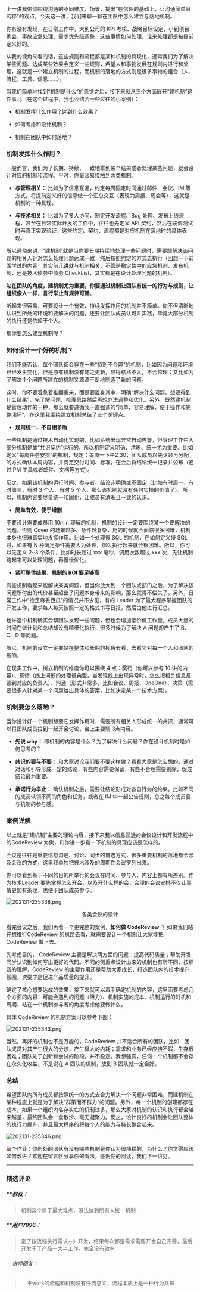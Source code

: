 <p data-nodeid="35096">上一讲我带你围绕沟通的不同维度、场景，提出“在信任的基础上，让沟通简单且纯粹”的观点，今天这一讲，我们来聊一聊在团队中怎么建立与落地机制。</p>
<p data-nodeid="35097">你有没有发现，在日常工作中，大到公司的 KPI 考核、战略目标设定，小到项目例会、事故应急处理、需求优先级调整，这些事情如何处理，谁来处理都是被提前定义好的。</p>
<p data-nodeid="35098">从我的视角来看的话，这些规则和流程都是某种机制的具现化，通常我们为了解决某些问题、达成某些效果会定义一些规则，希望人和事物发展在规则内进行和处理，这就是一个建立机制的过程，而机制的落地的方式则是很多事物的组合（人、流程、工具、信息……）。</p>
<p data-nodeid="35099">当我们简单地找到“机制是什么”的感觉之后，接下来就从三个方面展开“建机制”这件事儿（在这个过程中，我也会结合一些过往的小案例）：</p>
<ul data-nodeid="35100">
<li data-nodeid="35101">
<p data-nodeid="35102">机制发挥什么作用？达到什么效果？</p>
</li>
<li data-nodeid="35103">
<p data-nodeid="35104">如何考虑和设计机制？</p>
</li>
<li data-nodeid="35105">
<p data-nodeid="35106">机制在团队中如何落地？</p>
</li>
</ul>
<h3 data-nodeid="35107">机制发挥什么作用？</h3>
<p data-nodeid="35108">一般而言，我们为了长期、持续、一致地拿到某个结果或者处理某些问题，就会设计对应的机制和流程。平时，你最容易接触到两类机制。</p>
<ul data-nodeid="37607">
<li data-nodeid="37608">
<p data-nodeid="37609"><strong data-nodeid="37616">与管理相关：</strong> 比如为了信息互通，约定每周固定时间通过邮件、会议、IM 等方式，将提前定义好的信息做一个汇总交互（表现为周报、周会等），这就是机制的一种具现。</p>
</li>
<li data-nodeid="37610">
<p data-nodeid="37611" class=""><strong data-nodeid="37621">与技术相关：</strong> 比如为了多人协同，制定开发流程、Bug 处理、发布上线流程，甚至在日常实际开发的工作中，往往也先定义 API 契约，然后在联调测试时再真正实现验证，这些约定、契约、流程都是对应机制在落地时的具体表现。</p>
</li>
</ul>


<p data-nodeid="35114">所以通俗来讲，“建机制”就是当你要长期持续地处理一些问题时，需要跟解决该问题的相关人针对怎么处理问题达成一致，然后按照约定的方式去执行（回想一下前面学过的内容，其实前几讲就与机制相关，不管是稳定性中的应急机制、发布机制，还是技术债务中债务 CheckList，其实都是在设计处理问题的机制）。</p>
<p data-nodeid="35115"><strong data-nodeid="35254">站在团队的角度，建机制尤为重要，你要通过机制让团队有统一的行为与规则，让组织像人一样，言行举止有规律可循</strong>。</p>
<p data-nodeid="35116">听起来很容易，可要设计一个有效、持续发挥作用的机制并不简单。你不但清晰地认识到所处的环境和要解决的问题，还要让团队成员认可并实践，毕竟大部分机制的执行还是依赖于个人。</p>
<p data-nodeid="35117">那你要怎么建立机制呢？</p>
<h3 data-nodeid="35118">如何设计一个好的机制？</h3>
<p data-nodeid="35119">我们不能否认，每个团队都会存在一些“特别不合理”的机制，比如因为问题和环境已经发生变化，但是原有机制没有随之更新，显得格格不入，不合常理；又比如为了解决 1 个问题所建立的机制又源源不断地制造了新的问题。</p>
<p data-nodeid="35120">这时，你不要着急着推翻重来，而是要置身其中，明确“解决什么问题，想要得到什么结果”，先了解问题、梳理思路然后再想办法调整和优化。另外，既然建机制是管理动作的一种，那么就要遵循我一直强调的“简单、容易理解、便于操作和完整闭环”。在这里我围绕建立机制总结了三个关键点。</p>
<ul data-nodeid="35121">
<li data-nodeid="35122">
<p data-nodeid="35123"><strong data-nodeid="35263">规则统一，不自相矛盾</strong></p>
</li>
</ul>
<p data-nodeid="35124">一些机制是通过技术自动化实现的，比如系统出现异常自动告警，但管理工作中大部分机制是靠“共识契约”运行的，所以机制定义明确、清晰、统一尤为重要。比如定义“每周任务安排”的机制，规定：每周一下午2:30，团队成员以先认领再分配的方式确认本周内容，并商定交付时间、标准，在会后将结论统一记录并公布（通过 PM 工具或者邮件、文档等方式）。</p>
<p data-nodeid="35125">反之，如果该机制的运行时间、参与者、结论非明确或不固定（比如有时周一、有时周三，有时 3 个人、有时 5 个人，那么该机制就没有任何实操的价值了）。所以，机制内容要尽量统一和固化，让成员有清晰且一致的认识。</p>
<ul data-nodeid="35126">
<li data-nodeid="35127">
<p data-nodeid="35128"><strong data-nodeid="35269">简单有效，便于增删</strong></p>
</li>
</ul>
<p data-nodeid="35129">不要设计需要成员用 10min 理解的机制，机制的设计一定要围绕某一个要解决的问题，否则 Cover 的场景越多、条件越复杂，用的时候就会面临很多困难，机制本身也很难真实地发挥作用。比如一个处理慢 SQL 的机制，在如何定义慢 SQL 时，如果有 N 种满足条件需要人为处理，那么执行起来就会很困难。所以，你可以先定义 2~3 个条件，比如时长超过 xxx 毫秒，调用次数超过 xxx 次，先让机制跑起来可以处理问题，再慢慢优化。</p>
<ul data-nodeid="35130">
<li data-nodeid="35131">
<p data-nodeid="35132"><strong data-nodeid="35276">紧盯整体结果，机制的 ROI 要足够高</strong></p>
</li>
</ul>
<p data-nodeid="35133">有些机制看起来能解决某类问题，但当你放大到一个团队或部门之后，为了解决该问题所付出的代价甚至超出了问题本身带来的影响，那么就得不偿失了。另外，日常工作中“捡芝麻丢西瓜”的情况并不少见，有的 Leader 为了最大程序掌握团队的开发工作，要求每人每天按照一定的格式书写日报，然后由他进行汇总。</p>
<p data-nodeid="35134">也许这个机制确实会帮团队发现一些问题，但也会增加低价值工作量，成员大量的时间在做计划和总结却没有精细化执行，很多时候为了解决 A 问题却产生了 B、C、D 等问题。</p>
<p data-nodeid="35135">所以，机制的设立一定要站在整体和长期的视角去看，去看它对每一个人和团队的影响。</p>
<p data-nodeid="35136">在现实工作中，树立机制的维度你可以围绕 4 点：奖罚（你可以参考 10 讲的内容）、反馈（线上问题的处理很典型，当发现线上出现异常时，怎么把相关信息反馈到对应的负责人）、沟通（形式非常多，比如会议、周报、OneOne）、决策（需要很多人针对某一个问题给出具体的答案，比如决定某一个技术方案）。</p>
<h3 data-nodeid="35137">机制要怎么落地？</h3>
<p data-nodeid="35138">当你设计好一个机制想要它发挥作用时，需要所有相关人形成统一的共识，通常可以将团队成员拉到一起开会讨论，会上主要聊  3点内容。</p>
<ul data-nodeid="41291">
<li data-nodeid="41292">
<p data-nodeid="41293"><strong data-nodeid="41303">先说 why：</strong> 即机制的内容是什么？为了解决什么问题？你在设计机制时是如何思考的？</p>
</li>
<li data-nodeid="41294">
<p data-nodeid="41295"><strong data-nodeid="41308">共识的要与不要：</strong> 和大家讨论我们要不要这样做？看看大家是怎么想的，通过对话和引导形成一定的结论，有些内容需要保留，有些不合理需要剔除，促成结论最为重要。</p>
</li>
<li data-nodeid="41296">
<p data-nodeid="41297" class=""><strong data-nodeid="41313">承诺行为举止：</strong> 确认机制之后，需要让结论形成对各自行为的约束。比如不同的成员认领不同的角色和任务，或者在 IM 中一起公告规则，总之每个成员要与机制的参与感。</p>
</li>
</ul>
<h3 data-nodeid="41298">案例详解</h3>








<p data-nodeid="35147">以上就是“建机制”主要的理论内容，接下来我以信息互通的会议设计和开发流程中的CodeReview 为例，和你进一步看一下机制的具现应该是怎样的。</p>
<p data-nodeid="35148">会议是往往是重要信息沟通、讨论、同步的首选方式，很多重要机制的落地都会涉及会议的方式，这里我单独把技术涉及的周期性会议罗列出来。</p>
<p data-nodeid="42351">你可以看到基于不同的目的所举行的会议在时间、参与人、内容上都有所差别。作为技术Leader 要先掌握怎么开会，以及开什么样的会，合理的会议安排不仅让事情更加有条理，也便于团队成员参与。</p>
<p data-nodeid="42681"><img src="https://s0.lgstatic.com/i/image6/M01/0F/0A/CioPOWA9Dj-AbXWgAAQfSFZSZ1Y787.png" alt="202131-235338.png" data-nodeid="42685"></p>
<div data-nodeid="42682" class=""><p style="text-align:center">各类会议的设计</p></div>






<p data-nodeid="43006" class="">看完会议之后，我们再看一个更完整的案例，<strong data-nodeid="43012">如何做 CodeReview ？</strong> 如果我们站在想推行CodeReview 的思路去看，就需要设计一个机制让大家能把 CodeReview 做下去。</p>

<p data-nodeid="35220" class="">先考虑目的， CodeReview 主要是解决两方面的问题：提高代码质量；帮助开发同学认识到如何写出更好的代码。不同的侧重点设计出来的机制也有所不同，按照我的理解，CodeReview 的主要作用还是帮助大家成长，打造团队内的技术提升氛围，次要才是促进产品质量的提升。</p>
<p data-nodeid="35221">确定了核心想要达成的效果，接下来就可以着手确定机制的内容，这里面要考虑几个方面的内容：可能会遇到的问题（阻力）、机制实施的成本、机制运行的时机和周期、站在一个机制参与者的角度考虑他要做什么。</p>
<p data-nodeid="35222">具体 CodeReview 的机制方案可以参考下图：</p>
<p data-nodeid="43335" class=""><img src="https://s0.lgstatic.com/i/image6/M01/0F/0D/Cgp9HWA9DlSAQbjfAAGeT66ULls027.png" alt="202131-235343.png" data-nodeid="43338"></p>

<p data-nodeid="35224">当然，再好的机制也不是万能的，CodeReview 并不适合所有的团队，比如：团队成员对其产生很大的分歧，产生极大的内耗；需求和业务已经应接不暇，生存很困难；团队处于创新和尝试的阶段，并不稳定。我想强调，任何一个机制都不会存在永久化收益，不是说在 A 团队的机制，放到 B 团队就一定会好。</p>
<h3 data-nodeid="35225">总结</h3>
<p data-nodeid="35226" class="">希望团队内所有成员都按照统一的方式去合力解决一个问题非常困难，而建机制在某种程度上就是为了解决“群策而不群力”的问题。另外，每一个机制的创建都存在成本，如果一个组织内名存实亡的机制过多，那么大家对机制的认识和执行都会越来越差，最终团队会一盘散沙、毫无凝聚力。反之，设计良好的机制会让团队整体的执行力提升，并且最大程序的将每个人的能力与特长整合起来。</p>
<p data-nodeid="43661" class=""><img src="https://s0.lgstatic.com/i/image6/M01/0F/0A/CioPOWA9DlyAYnBoAADCktnlzHk931.png" alt="202131-235346.png" data-nodeid="43664"></p>

<p data-nodeid="43987">留个作业：你所处的团队有没有哪些机制是你认为很糟糕的，为什么？你觉得应该如何改进？欢迎在留言区分享你的看法，感谢你的阅读，我们下一讲见。</p>

---

### 精选评论

##### **叔叔：
> 机制这个属于最大难点，没法达到所有人统一机制

##### **用户7996：
> 定了按流程执行需求--》开发，结果每次都是需求需要开发自己完善，最后开发干了产品一大半工作，完全没有效率

 ###### &nbsp;&nbsp;&nbsp; 讲师回复：
> &nbsp;&nbsp;&nbsp; 不work的流程和机制没有任何意义，流程本质上是一种行为共识

